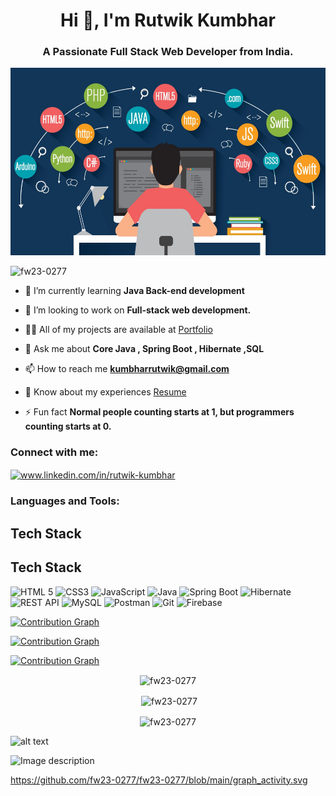 

<h1 align="center">Hi 👋, I'm Rutwik Kumbhar</h1>
<h3 align="center">A Passionate Full Stack Web Developer from India.</h3>



<img src="https://github.com/fw23-0277/fw23-0277/blob/main/bg-github.jpg" alt="Alt text" width=100% height=300/>


<p align="left"> <img src="https://komarev.com/ghpvc/?username=fw23-0277&label=Profile%20views&color=0e75b6&style=flat" alt="fw23-0277" /> </p>

<!-- <p align="left"> <a href="https://github.com/ryo-ma/github-profile-trophy"><img src="https://github-profile-trophy.vercel.app/?username=fw23-0277" alt="fw23-0277" /></a> </p> -->

<!-- <p align="left"> <a href="https://twitter.com/" target="blank"><img src="https://img.shields.io/twitter/follow/?logo=twitter&style=for-the-badge" alt="" /></a> </p> -->

- 🌱 I’m currently learning **Java Back-end development**

-  👯 I’m looking to work on **Full-stack web development.**

- 👨‍💻 All of my projects are available at [Portfolio](https://drive.google.com/file/d/1ey4BaXOOfDvxYB1cuNMXCllxA59iiSpN/view?usp=share_link)

- 💬 Ask me about **Core Java , Spring Boot , Hibernate ,SQL**

- 📫 How to reach me **kumbharrutwik@gmail.com**

- 📄 Know about my experiences [Resume](https://drive.google.com/file/d/1ey4BaXOOfDvxYB1cuNMXCllxA59iiSpN/view?usp=share_link)

- ⚡ Fun fact **Normal people counting starts at 1, but programmers counting starts at 0.**


<h3 align="left">Connect with me:</h3>
<p align="left">
<a href="https://linkedin.com/in/www.linkedin.com/in/rutwik-kumbhar" target="blank"><img align="center" src="https://raw.githubusercontent.com/rahuldkjain/github-profile-readme-generator/master/src/images/icons/Social/linked-in-alt.svg" alt="www.linkedin.com/in/rutwik-kumbhar" height="30" width="40" /></a>
</p>

<h3 align="left">Languages and Tools:</h3>



## Tech Stack
<div>
 
## Tech Stack

![HTML 5](https://img.shields.io/badge/HTML%205-informational?style=for-the-badge&logo=html5&logoColor=white&color=E34F26)
![CSS3](https://img.shields.io/badge/CSS3-informational?style=for-the-badge&logo=css3&logoColor=white&color=1572B6)
![JavaScript](https://img.shields.io/badge/JavaScript-informational?style=for-the-badge&logo=javascript&logoColor=white&color=F7DF1E)
![Java](https://img.shields.io/badge/Java-informational?style=for-the-badge&logo=java&logoColor=white&color=ED8B00)
![Spring Boot](https://img.shields.io/badge/Spring%20Boot-informational?style=for-the-badge&logo=spring&logoColor=white&color=6DB33F)
![Hibernate](https://img.shields.io/badge/Hibernate-informational?style=for-the-badge&logo=hibernate&logoColor=white&color=A42E2B)
![REST API](https://img.shields.io/badge/REST%20API-informational?style=for-the-badge&logo=rest&logoColor=white&color=6DB33F)
![MySQL](https://img.shields.io/badge/MySQL-informational?style=for-the-badge&logo=mysql&logoColor=white&color=4479A1)
![Postman](https://img.shields.io/badge/Postman-informational?style=for-the-badge&logo=postman&logoColor=white&color=FF6C37)
![Git](https://img.shields.io/badge/Git-informational?style=for-the-badge&logo=git&logoColor=white&color=F05032)
![Firebase](https://img.shields.io/badge/Firebase-informational?style=for-the-badge&logo=firebase&logoColor=white&color=FFCA28)


 </div>









[![Contribution Graph](https://activity-graph.herokuapp.com/graph?username=fw23-0277)](https://github.com/fw23-0277)


[![Contribution Graph](https://activity-graph.herokuapp.com/graph?username=<fw23-0277>)](https://github.com/<fw23-0277>)


[![Contribution Graph](https://github-readme-streak-stats.herokuapp.com/?user=<fw23-0277>&theme=dark)](https://github.com/<fw23-0277>)



<p align="center" ><img align="center" src="https://github-readme-stats.vercel.app/api/top-langs?username=fw23-0277&show_icons=true&locale=en&layout=compact" alt="fw23-0277" /></p>



<p align="center">&nbsp;<img align="center" src="https://github-readme-stats.vercel.app/api?username=fw23-0277&show_icons=true&locale=en" alt="fw23-0277" /></p>

<p align="center"><img align="center" src="https://github-readme-streak-stats.herokuapp.com/?user=fw23-0277&" alt="fw23-0277" /></p>





 ![alt text](https://raw.githubusercontent.com/<fw23-0277>/<fw23-0277>/<main>/<https://github.com/fw23-0277/fw23-0277/blob/main/graph_activity.svg>/<graph_activity>.svg)

![Image description](./https://github.com/fw23-0277/fw23-0277/blob/main/graph_activity.svg)

https://github.com/fw23-0277/fw23-0277/blob/main/graph_activity.svg


